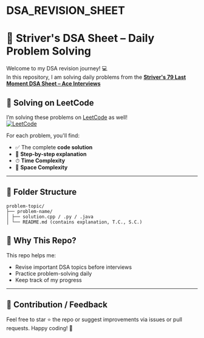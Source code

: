 # DSA_REVISION_SHEET 

# 🚀 Striver's DSA Sheet – Daily Problem Solving

Welcome to my DSA revision journey! 💻  
In this repository, I am solving daily problems from the [**Striver's 79 Last Moment DSA Sheet – Ace Interviews**](https://takeuforward.org/interview-sheets/strivers-79-last-moment-dsa-sheet-ace-interviews/) 

## 🔗 Solving on LeetCode

I’m solving these problems on [LeetCode](https://leetcode.com/u/sanghavijainam86/) as well!  
[![LeetCode](https://img.shields.io/badge/LeetCode-FFA116?style=for-the-badge&logo=leetcode&logoColor=white)](https://leetcode.com/u/sanghavijainam86/)


For each problem, you'll find:
- ✅ The complete **code solution**
- 🧠 **Step-by-step explanation**
- ⏱ **Time Complexity**
- 💾 **Space Complexity**



---

## 📂 Folder Structure
```
problem-topic/
├── problem-name/
│ ├── solution.cpp / .py / .java
│ └── README.md (contains explanation, T.C., S.C.)
```




## 📌 Why This Repo?

This repo helps me:
- Revise important DSA topics before interviews
- Practice problem-solving daily
- Keep track of my progress

---

## 💬 Contribution / Feedback

Feel free to star ⭐ the repo or suggest improvements via issues or pull requests. Happy coding! 🙌
